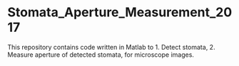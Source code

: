 # Stomata_Aperture_Measurement_2017
This repository contains code written in Matlab to 1. Detect stomata, 2. Measure aperture of detected stomata, for microscope images.
